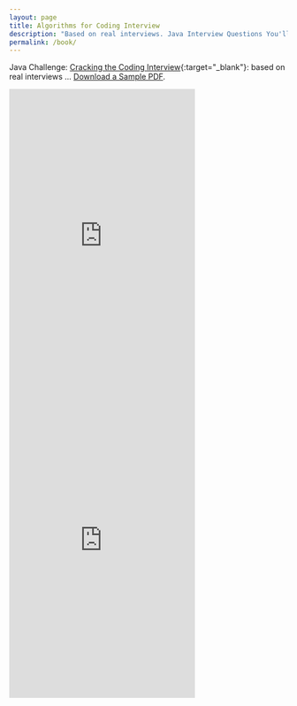 ```yaml
---
layout: page
title: Algorithms for Coding Interview
description: "Based on real interviews. Java Interview Questions You'll Most Likely Be Asked. A MUST read for any Java Developer! Succinct and super informative!"
permalink: /book/
---
```


Java Challenge: [Cracking the Coding Interview](https://amzn.to/3kTn02B){:target="_blank"}: based on real interviews ... [Download a Sample PDF](/assets/files/sample.pdf).

<iframe type="text/html" width="336" height="550" frameborder="0" allowfullscreen style="max-width:100%" src="https://lesen.amazon.de/kp/card?asin=B086JCK6C4&preview=inline&linkCode=kpe&ref_=cm_sw_r_kb_dp_f2H6Fb7NENATK&tag=codersite20-20" ></iframe>

<iframe width="336" height="550" src="https://www.youtube.com/embed/wnMA_YQgAaE" frameborder="0" allow="accelerometer; autoplay; clipboard-write; encrypted-media; gyroscope; picture-in-picture" allowfullscreen></iframe>
